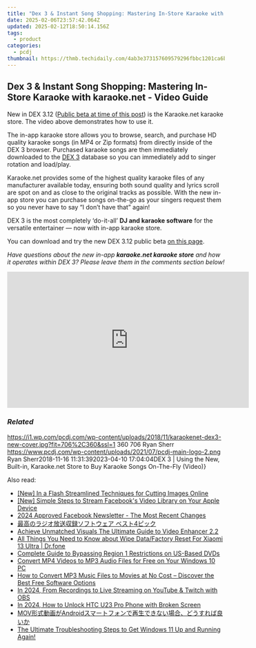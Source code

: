 ```yaml
---
title: "Dex 3 & Instant Song Shopping: Mastering In-Store Karaoke with karaoke.net - Video Guide"
date: 2025-02-06T23:57:42.064Z
updated: 2025-02-12T18:50:14.156Z
tags:
  - product
categories:
  - pcdj
thumbnail: https://thmb.techidaily.com/4ab3e373157609579296fbbc1201ca6b702ee2035d00b9c9dec8888ac005aab8.jpg
---
```


## Dex 3 & Instant Song Shopping: Mastering In-Store Karaoke with karaoke.net - Video Guide

New in DEX 3.12 ([Public beta at time of this post](https://tools.techidaily.com/pcdj/products/)) is the Karaoke.net karaoke store. The video above demonstrates how to use it.

The in-app karaoke store allows you to browse, search, and purchase HD quality karaoke songs (in MP4 or Zip formats) from directly inside of the DEX 3 browser. Purchased karaoke songs are then immediately downloaded to the [DEX 3](https://tools.techidaily.com/pcdj/products/) database so you can immediately add to singer rotation and load/play.

Karaoke.net provides some of the highest quality karaoke files of any manufacturer available today, ensuring both sound quality and lyrics scroll are spot on and as close to the original tracks as possible. With the new in-app store you can purchase songs on-the-go as your singers request them so you never have to say “I don’t have that” again!

DEX 3 is the most completely ‘do-it-all’ **DJ and karaoke software** for the versatile entertainer — now with in-app karaoke store.

You can download and try the new DEX 3.12 public beta [on this page](https://tools.techidaily.com/pcdj/products/).

_Have questions about the new in-app **karaoke.net karaoke store** and how it operates within DEX 3? Please leave them in the comments section below!_

<!-- affiliate ads begin -->
<iframe width="560" height="315" src="https://www.youtube.com/embed/aIx71tPaWKg?si=lG5OiUe-M6eBJf5b" title="YouTube video player" frameborder="0" allow="accelerometer; autoplay; clipboard-write; encrypted-media; gyroscope; picture-in-picture; web-share" referrerpolicy="strict-origin-when-cross-origin" allowfullscreen></iframe>
<!-- affiliate ads end -->

### _Related_

https://i1.wp.com/pcdj.com/wp-content/uploads/2018/11/karaokenet-dex3-new-cover.jpg?fit=706%2C360&ssl=1 360 706 Ryan Sherr https://www.pcdj.com/wp-content/uploads/2021/07/pcdj-main-logo-2.png Ryan Sherr2018-11-16 11:31:392023-04-10 17:04:04DEX 3 | Using the New, Built-in, Karaoke.net Store to Buy Karaoke Songs On-The-Fly (Video)}

<ins class="adsbygoogle"
     style="display:block"
     data-ad-format="autorelaxed"
     data-ad-client="ca-pub-7571918770474297"
     data-ad-slot="1223367746"></ins>

<ins class="adsbygoogle"
     style="display:block"
     data-ad-client="ca-pub-7571918770474297"
     data-ad-slot="8358498916"
     data-ad-format="auto"
     data-full-width-responsive="true"></ins>

<span class="atpl-alsoreadstyle">Also read:</span>
<div><ul>
<li><a href="https://fox-http.techidaily.com/new-in-a-flash-streamlined-techniques-for-cutting-images-online/"><u>[New] In a Flash Streamlined Techniques for Cutting Images Online</u></a></li>
<li><a href="https://facebook-video-content.techidaily.com/new-simple-steps-to-stream-facebooks-video-library-on-your-apple-device/"><u>[New] Simple Steps to Stream Facebook's Video Library on Your Apple Device</u></a></li>
<li><a href="https://facebook-video-files.techidaily.com/2024-approved-facebook-newsletter-the-most-recent-changes/"><u>2024 Approved Facebook Newsletter - The Most Recent Changes</u></a></li>
<li><a href="https://discover-able.techidaily.com/1726029426059-4/"><u>最高のラジオ放送収録ソフトウェア ベスト4ピック</u></a></li>
<li><a href="https://extra-hints.techidaily.com/achieve-unmatched-visuals-the-ultimate-guide-to-video-enhancer-22/"><u>Achieve Unmatched Visuals The Ultimate Guide to Video Enhancer 2.2</u></a></li>
<li><a href="https://techidaily.com/all-things-you-need-to-know-about-wipe-datafactory-reset-for-xiaomi-13-ultra-drfone-by-drfone-reset-android-reset-android/"><u>All Things You Need to Know about Wipe Data/Factory Reset For Xiaomi 13 Ultra | Dr.fone</u></a></li>
<li><a href="https://discover-able.techidaily.com/complete-guide-to-bypassing-region-1-restrictions-on-us-based-dvds/"><u>Complete Guide to Bypassing Region 1 Restrictions on US-Based DVDs</u></a></li>
<li><a href="https://discover-able.techidaily.com/convert-mp4-videos-to-mp3-audio-files-for-free-on-your-windows-10-pc/"><u>Convert MP4 Videos to MP3 Audio Files for Free on Your Windows 10 PC</u></a></li>
<li><a href="https://discover-alternatives.techidaily.com/how-to-convert-mp3-music-files-to-movies-at-no-cost-discover-the-best-free-software-options/"><u>How to Convert MP3 Music Files to Movies at No Cost – Discover the Best Free Software Options</u></a></li>
<li><a href="https://visual-screen-recording.techidaily.com/in-2024-from-recordings-to-live-streaming-on-youtube-and-twitch-with-obs/"><u>In 2024, From Recordings to Live Streaming on YouTube & Twitch with OBS</u></a></li>
<li><a href="https://android-unlock.techidaily.com/in-2024-how-to-unlock-htc-u23-pro-phone-with-broken-screen-by-drfone-android/"><u>In 2024, How to Unlock HTC U23 Pro Phone with Broken Screen</u></a></li>
<li><a href="https://discover-able.techidaily.com/movandroid/"><u>MOV形式動画がAndroidスマートフォンで再生できない場合、どうすれば良いか</u></a></li>
<li><a href="https://win-forum.techidaily.com/1722915376423-the-ultimate-troubleshooting-steps-to-get-windows-11-up-and-running-again/"><u>The Ultimate Troubleshooting Steps to Get Windows 11 Up and Running Again!</u></a></li>
</ul></div>

